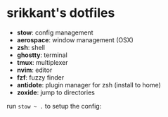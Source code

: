 # srikkant's dotfiles

- **stow**: config management
- **aerospace**: window management (OSX)
- **zsh**: shell
- **ghostty**: terminal
- **tmux**: multiplexer
- **nvim**: editor
- **fzf**: fuzzy finder
- **antidote**: plugin manager for zsh (install to home)
- **zoxide**: jump to directories

run `stow ~ .` to setup the config:
